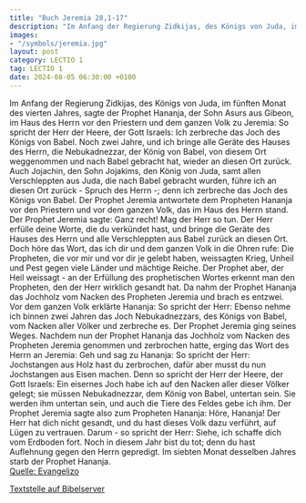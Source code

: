 ```yaml
---
title: "Buch Jeremia 28,1-17"
description: "Im Anfang der Regierung Zidkijas, des Königs von Juda, im fünften Monat des vierten Jahres, sagte der Prophet Hananja, der Sohn Asurs aus Gibeon, im Haus des Herrn vor den Priestern und dem ganzen Volk zu Jeremia: So spricht der Herr der Heere, der Gott Israels: Ich zerbreche das...."
images:
- "/symbols/jeremia.jpg"
layout: post
category: LECTIO 1
tag: LECTIO 1
date: 2024-08-05 06:30:00 +0100
---
```

Im Anfang der Regierung Zidkijas, des Königs von Juda, im fünften Monat des vierten Jahres, sagte der Prophet Hananja, der Sohn Asurs aus Gibeon, im Haus des Herrn vor den Priestern und dem ganzen Volk zu Jeremia:
So spricht der Herr der Heere, der Gott Israels: Ich zerbreche das Joch des Königs von Babel.<!--more-->
Noch zwei Jahre, und ich bringe alle Geräte des Hauses des Herrn, die Nebukadnezzar, der König von Babel, von diesem Ort weggenommen und nach Babel gebracht hat, wieder an diesen Ort zurück.
Auch Jojachin, den Sohn Jojakims, den König von Juda, samt allen Verschleppten aus Juda, die nach Babel gebracht wurden, führe ich an diesen Ort zurück - Spruch des Herrn -; denn ich zerbreche das Joch des Königs von Babel.
Der Prophet Jeremia antwortete dem Propheten Hananja vor den Priestern und vor dem ganzen Volk, das im Haus des Herrn stand.
Der Prophet Jeremia sagte: Ganz recht! Mag der Herr so tun. Der Herr erfülle deine Worte, die du verkündet hast, und bringe die Geräte des Hauses des Herrn und alle Verschleppten aus Babel zurück an diesen Ort.
Doch höre das Wort, das ich dir und dem ganzen Volk in die Ohren rufe:
Die Propheten, die vor mir und vor dir je gelebt haben, weissagten Krieg, Unheil und Pest gegen viele Länder und mächtige Reiche.
Der Prophet aber, der Heil weissagt - an der Erfüllung des prophetischen Wortes erkennt man den Propheten, den der Herr wirklich gesandt hat.
Da nahm der Prophet Hananja das Jochholz vom Nacken des Propheten Jeremia und brach es entzwei.
Vor dem ganzen Volk erklärte Hananja: So spricht der Herr: Ebenso nehme ich binnen zwei Jahren das Joch Nebukadnezzars, des Königs von Babel, vom Nacken aller Völker und zerbreche es. Der Prophet Jeremia ging seines Weges.
Nachdem nun der Prophet Hananja das Jochholz vom Nacken des Propheten Jeremia genommen und zerbrochen hatte, erging das Wort des Herrn an Jeremia:
Geh und sag zu Hananja: So spricht der Herr: Jochstangen aus Holz hast du zerbrochen, dafür aber musst du nun Jochstangen aus Eisen machen.
Denn so spricht der Herr der Heere, der Gott Israels: Ein eisernes Joch habe ich auf den Nacken aller dieser Völker gelegt; sie müssen Nebukadnezzar, dem König von Babel, untertan sein. Sie werden ihm untertan sein, und auch die Tiere des Feldes gebe ich ihm.
Der Prophet Jeremia sagte also zum Propheten Hananja: Höre, Hananja! Der Herr hat dich nicht gesandt, und du hast dieses Volk dazu verführt, auf Lügen zu vertrauen.
Darum - so spricht der Herr: Siehe, ich schaffe dich vom Erdboden fort. Noch in diesem Jahr bist du tot; denn du hast Auflehnung gegen den Herrn gepredigt.
Im siebten Monat desselben Jahres starb der Prophet Hananja.<br>
[Quelle: Evangelizo](https://evangeliumtagfuertag.org/DE/gospel)

[Textstelle auf Bibelserver](https://www.bibleserver.com/EU/Jeremia28,1-17)
